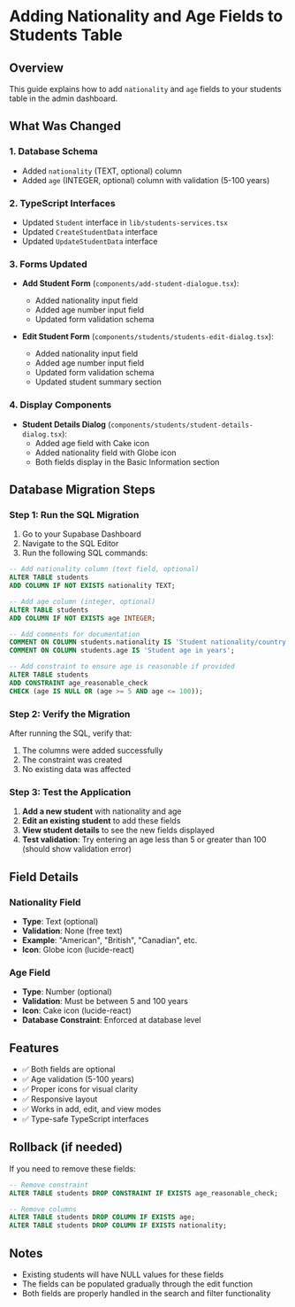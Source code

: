 # Adding Nationality and Age Fields to Students Table

## Overview
This guide explains how to add `nationality` and `age` fields to your students table in the admin dashboard.

## What Was Changed

### 1. Database Schema
- Added `nationality` (TEXT, optional) column
- Added `age` (INTEGER, optional) column with validation (5-100 years)

### 2. TypeScript Interfaces
- Updated `Student` interface in `lib/students-services.tsx`
- Updated `CreateStudentData` interface
- Updated `UpdateStudentData` interface

### 3. Forms Updated
- **Add Student Form** (`components/add-student-dialogue.tsx`):
  - Added nationality input field
  - Added age number input field
  - Updated form validation schema

- **Edit Student Form** (`components/students/students-edit-dialog.tsx`):
  - Added nationality input field
  - Added age number input field
  - Updated form validation schema
  - Updated student summary section

### 4. Display Components
- **Student Details Dialog** (`components/students/student-details-dialog.tsx`):
  - Added age field with Cake icon
  - Added nationality field with Globe icon
  - Both fields display in the Basic Information section

## Database Migration Steps

### Step 1: Run the SQL Migration
1. Go to your Supabase Dashboard
2. Navigate to the SQL Editor
3. Run the following SQL commands:

```sql
-- Add nationality column (text field, optional)
ALTER TABLE students 
ADD COLUMN IF NOT EXISTS nationality TEXT;

-- Add age column (integer, optional)
ALTER TABLE students 
ADD COLUMN IF NOT EXISTS age INTEGER;

-- Add comments for documentation
COMMENT ON COLUMN students.nationality IS 'Student nationality/country of origin';
COMMENT ON COLUMN students.age IS 'Student age in years';

-- Add constraint to ensure age is reasonable if provided
ALTER TABLE students 
ADD CONSTRAINT age_reasonable_check 
CHECK (age IS NULL OR (age >= 5 AND age <= 100));
```

### Step 2: Verify the Migration
After running the SQL, verify that:
1. The columns were added successfully
2. The constraint was created
3. No existing data was affected

### Step 3: Test the Application
1. **Add a new student** with nationality and age
2. **Edit an existing student** to add these fields
3. **View student details** to see the new fields displayed
4. **Test validation**: Try entering an age less than 5 or greater than 100 (should show validation error)

## Field Details

### Nationality Field
- **Type**: Text (optional)
- **Validation**: None (free text)
- **Example**: "American", "British", "Canadian", etc.
- **Icon**: Globe icon (lucide-react)

### Age Field
- **Type**: Number (optional)
- **Validation**: Must be between 5 and 100 years
- **Icon**: Cake icon (lucide-react)
- **Database Constraint**: Enforced at database level

## Features
- ✅ Both fields are optional
- ✅ Age validation (5-100 years)
- ✅ Proper icons for visual clarity
- ✅ Responsive layout
- ✅ Works in add, edit, and view modes
- ✅ Type-safe TypeScript interfaces

## Rollback (if needed)
If you need to remove these fields:

```sql
-- Remove constraint
ALTER TABLE students DROP CONSTRAINT IF EXISTS age_reasonable_check;

-- Remove columns
ALTER TABLE students DROP COLUMN IF EXISTS age;
ALTER TABLE students DROP COLUMN IF EXISTS nationality;
```

## Notes
- Existing students will have NULL values for these fields
- The fields can be populated gradually through the edit function
- Both fields are properly handled in the search and filter functionality

